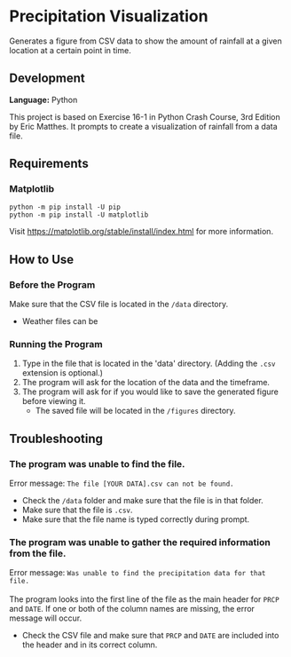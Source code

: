 # Precipitation Visualization
Generates a figure from CSV data to show the amount of rainfall at a given location at a certain point in time.

## Development
**Language:** Python

This project is based on Exercise 16-1 in Python Crash Course, 3rd Edition by Eric Matthes. It prompts to create a visualization
of rainfall from a data file.

## Requirements

### Matplotlib
```
python -m pip install -U pip
python -m pip install -U matplotlib
```
Visit <https://matplotlib.org/stable/install/index.html> for more information.

## How to Use

### Before the Program
Make sure that the CSV file is located in the `/data` directory.
- Weather files can be 

### Running the Program
1. Type in the file that is located in the 'data' directory. (Adding the `.csv` extension is optional.)
2. The program will ask for the location of the data and the timeframe.
3. The program will ask for if you would like to save the generated figure before viewing it.
    - The saved file will be located in the `/figures` directory.
  
## Troubleshooting

### The program was unable to find the file.
Error message:  `The file [YOUR DATA].csv can not be found.`
- Check the `/data` folder and make sure that the file is in that folder.
- Make sure that the file is `.csv`.
- Make sure that the file name is typed correctly during prompt.

### The program was unable to gather the required information from the file.
Error message: `Was unable to find the precipitation data for that file.`\
\
The program looks into the first line of the file as the main header for `PRCP` and `DATE`. If one or both of the column names are missing,
the error message will occur.
- Check the CSV file and make sure that `PRCP` and `DATE` are included into the header and in its correct column.
